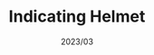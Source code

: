 ---
title: "Indicating Helmet"
description: "Prototype bike helmet with turn signals."
image: "helmet.webp"
link: "https://drive.google.com/file/d/1zGdzhDCvHW8u2QyqdMXzXgZRerl3s4Cr/view?usp=sharing"
tags: ["Hardware", "C"]
date: "2023/03"
---